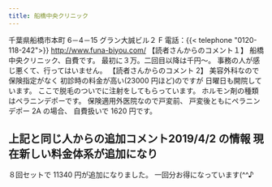 ```yaml
---
title: 船橋中央クリニック
---
```

千葉県船橋市本町 6－4－15 グラン大誠ビル２ F
電話：{{< telephone "0120-118-242">}}
<http://www.funa-biyou.com/>
【読者さんからのコメント１】
船橋中央クリニック、自費です。
最初に３万。二回目以降は千円～。
事務の人が感じ悪くて、行ってはいません。
【読者さんからのコメント 2】
美容外科なので保険指定がなく
初診時の料金が高い(23000 円ほど)のですが 日曜日も開院しています。
ここで脱毛のついでに注射をしてもらっています。 ホルモン剤の種類はペラニンデポーです。
保険適用外医院なので戸変前、
戸変後ともにペラニンデポー 2A の場合、 自費扱いで 1620 円です。
## 上記と同じ人からの追加コメント2019/4/2 の情報 現在新しい料金体系が追加になり
８回セットで 11340 円が追加になりました。 一回分お得になっています(^^♪
